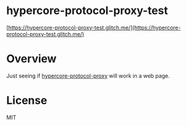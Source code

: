 # hypercore-protocol-proxy-test

[https://hypercore-protocol-proxy-test.glitch.me/](https://hypercore-protocol-proxy-test.glitch.me/)

# Overview

Just seeing if [hypercore-protocol-proxy](https://github.com/mafintosh/hypercore-protocol-proxy) will work in a web page.

# License

MIT
